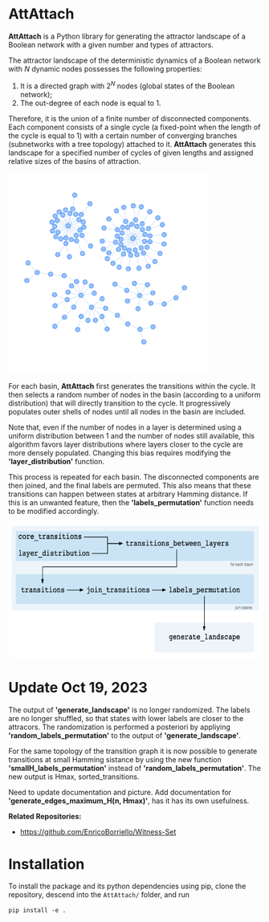 # **AttAttach**

**AttAttach** is a Python library for generating the attractor landscape of a Boolean network with a given number and types of attractors.

The attractor landscape of the deterministic dynamics of a Boolean network with $N$ dynamic nodes possesses the following properties:

1) It is a directed graph with $2^N$ nodes (global states of the Boolean network);
2) The out-degree of each node is equal to 1.

Therefore, it is the union of a finite number of disconnected components. Each component consists of a single cycle (a fixed-point when the length of the cycle is equal to 1) with a certain number of converging branches (subnetworks with a tree topology) attached to it.
**AttAttach** generates this landscape for a specified number of cycles of given lengths and assigned relative sizes of the basins of attraction.

<img src="Figures/landscape.png" alt="..." width="400" height="400">

For each basin, **AttAttach** first generates the transitions within the cycle. It then selects a random number of nodes in the basin (according to a uniform distribution) that will directly transition to the cycle. It progressively populates outer shells of nodes until all nodes in the basin are included.

Note that, even if the number of nodes in a layer is determined using a uniform distribution between 1 and the number of nodes still available, this algorithm favors layer distributions where layers closer to the cycle are more densely populated. Changing this bias requires modifying the **'layer_distribution'** function.

This process is repeated for each basin. The disconnected components are then joined, and the final labels are permuted. This also means that these transitions can happen between states at arbitrary Hamming distance. If this is an unwanted feature, then the **'labels_permutation'** function needs to be modified accordingly.

<img src="Figures/diagram.png" alt="..." width="630" height="270">


# Update Oct 19, 2023

The output of **'generate_landscape'** is no longer randomized.
The labels are no longer shuffled, so that states with lower labels are closer to the attracors.
The randomization is performed a posteriori by appliying **'random_labels_permutation'** to the output of 
**'generate_landscape'**.

For the same topology of the transition graph it is now possible to generate transitions at small Hamming sistance by using the new function 
**'smallH_labels_permutation'** instead of **'random_labels_permutation'**. The new output is Hmax, sorted_transitions.

Need to update documentation and picture. Add documentation for **'generate_edges_maximum_H(n, Hmax)'**, has it has its own usefulness.



**Related Repositories:**
* https://github.com/EnricoBorriello/Witness-Set

# Installation

To install the package and its python dependencies using pip, clone the repository, descend into the `AttAttach/` folder, and run

```
pip install -e .
```
